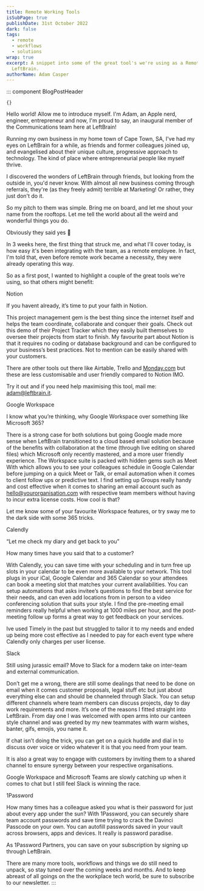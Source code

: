 ```yaml
---
title: Remote Working Tools
isSubPage: true
publishDate: 31st October 2022
dark: false
tags:
  - remote
  - workflows
  - solutions
wrap: true
excerpt: A snippet into some of the great tool's we're using as a Remote team at
  LeftBrain.
authorName: Adam Casper
---
```

::: component BlogPostHeader
~~~
{}
~~~
Hello world! Allow me to introduce myself. I'm Adam, an Apple nerd, engineer, entrepreneur and now, I'm proud to say, an inaugural member of the Communications team here at LeftBrain!

Running my own business in my home town of Cape Town, SA, I've had my eyes on LeftBrain for a while, as friends and former colleagues joined up, and evangelised about their unique culture, progressive approach to technology. The kind of place where entrepreneurial people like myself thrive.

I discovered the wonders of LeftBrain through friends, but looking from the outside in, you'd never know. With almost all new business coming through referrals, they're (as they freely admit) terrible at Marketing! Or rather, they just don't do it.

So my pitch to them was simple. Bring me on board, and let me shout your name from the rooftops. Let me tell the world about all the weird and wonderful things you do.

Obviously they said yes 🙂

In 3 weeks here, the first thing that struck me, and what I'll cover today, is how easy it's been integrating with the team, as a remote employee. In fact, I'm told that, even before remote work became a necessity, they were already operating this way.

So as a first post, I wanted to highlight a couple of the great tools we're using, so that others might benefit:

Notion

If you havent already, it’s time to put your faith in Notion.

This project management gem is the best thing since the internet itself and helps the team coordinate, collaborate and conquer their goals. Check out this demo of their Project Tracker which they easily built themselves to oversee their projects from start to finish. My favourite part about Notion is that it requires no coding or database background and can be configured to your business’s best practices. Not to mention can be easily shared with your customers.

There are other tools out there like Airtable, Trello and [Monday.com](http://Monday.com) but these are less customisable and user friendly compared to Notion IMO.

Try it out and if you need help maximising this tool, mail me: [adam@leftbrain.it](mailto:adam@leftbrain.it).

Google Workspace

I know what you’re thinking, why Google Workspace over something like Microsoft 365?

There is a strong case for both solutions but going Google made more sense when LeftBrain transitioned to a cloud based email solution because of the benefits with collaboration at the time (through live editing on shared files) which Microsoft only recently mastered, and a more user friendly experience. The Workspace suite is packed with hidden gems such as Meet With which allows you to see your colleagues schedule in Google Calendar before jumping on a quick Meet or Talk, or email automation when it comes to client follow ups or predictive text. I find setting up Groups really handy and cost effective when it comes to sharing an email account such as [hello@yourorganisation.com](mailto:hello@yourorganisation.com) with respective team members without having to incur extra license costs. How cool is that?

Let me know some of your favourite Workspace features, or try sway me to the dark side with some 365 tricks.

Calendly

“Let me check my diary and get back to you”

How many times have you said that to a customer?

With Calendly, you can save time with your scheduling and in turn free up slots in your calendar to be even more available to your network. This tool plugs in your iCal, Google Calendar and 365 Calendar so your attendees can book a meeting slot that matches your current availabilities. You can setup automations that asks invitee’s questions to find the best service for their needs, and can even add locations from in person to a video conferencing solution that suits your style. I find the pre-meeting email reminders really helpful when working at 1000 miles per hour, and the post-meeting follow up forms a great way to get feedback on your services.

Ive used Timely in the past but struggled to tailor it to my needs and ended up being more cost effective as I needed to pay for each event type where Calendly only charges per user license.

Slack

Still using jurassic email? Move to Slack for a modern take on inter-team and external communication.

Don’t get me a wrong, there are still some dealings that need to be done on email when it comes customer proposals, legal stuff etc but just about everything else can and should be channeled through Slack. You can setup different channels where team members can discuss projects, day to day work requirements and more. It’s one of the reasons I fitted straight into LeftBrain. From day one I was welcomed with open arms into our canteen style channel and was greeted by my new teammates with warm wishes, banter, gifs, emojis, you name it.

If chat isn’t doing the trick, you can get on a quick huddle and dial in to discuss over voice or video whatever it is that you need from your team.

It is also a great way to engage with customers by inviting them to a shared channel to ensure synergy between your respective organisations.

Google Workspace and Microsoft Teams are slowly catching up when it comes to chat but I still feel Slack is winning the race.

1Password

How many times has a colleague asked you what is their password for just about every app under the sun? With 1Password, you can securely share team account passwords and save time trying to crack the Davinci Passcode on your own. You can autofill passwords saved in your vault across browsers, apps and devices. It really is password paradise.

As 1Password Partners, you can save on your subscription by signing up through LeftBrain.

There are many more tools, workflows and things we do still need to unpack, so stay tuned over the coming weeks and months. And to keep abreast of all goings on the the workplace tech world, be sure to subscribe to our newsletter.
:::